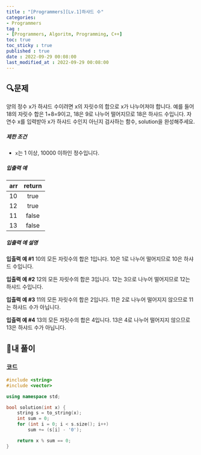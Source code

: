 ```yaml
---
title : "[Programmers][Lv.1]하샤드 수"
categories:
- Programmers
tag :
- [Programmers, Algoritm, Programming, C++]
toc: true
toc_sticky : true
published : true
date : 2022-09-29 00:08:00
last_modified_at : 2022-09-29 00:08:00
---
```


## 🔍문제

양의 정수 x가 하샤드 수이려면 x의 자릿수의 합으로 x가 나누어져야 합니다. 예를 들어 18의 자릿수 합은 1+8=9이고, 18은 9로 나누어 떨어지므로 18은 하샤드 수입니다. 자연수 x를 입력받아 x가 하샤드 수인지 아닌지 검사하는 함수, solution을 완성해주세요.

##### 제한 조건

- `x`는 1 이상, 10000 이하인 정수입니다.

##### 입출력 예

| arr  | return |
| ---- | :----: |
| 10   |  true  |
| 12   |  true  |
| 11   | false  |
| 13   | false  |

##### 입출력 예 설명

**입출력 예 #1**
10의 모든 자릿수의 합은 1입니다. 10은 1로 나누어 떨어지므로 10은 하샤드 수입니다.

**입출력 예 #2**
12의 모든 자릿수의 합은 3입니다. 12는 3으로 나누어 떨어지므로 12는 하샤드 수입니다.

**입출력 예 #3**
11의 모든 자릿수의 합은 2입니다. 11은 2로 나누어 떨어지지 않으므로 11는 하샤드 수가 아닙니다.

**입출력 예 #4**
13의 모든 자릿수의 합은 4입니다. 13은 4로 나누어 떨어지지 않으므로 13은 하샤드 수가 아닙니다.



## 📝내 풀이

### 코드

```c++
#include <string>
#include <vector>

using namespace std;

bool solution(int x) {
    string s = to_string(x);
    int sum = 0;
    for (int i = 0; i < s.size(); i++)
        sum += (s[i] - '0');

    return x % sum == 0;
}
```
